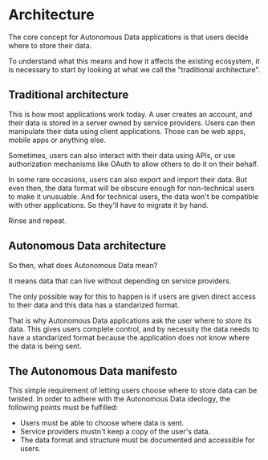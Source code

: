 # Architecture

The core concept for Autonomous Data applications is that users decide where to store their data.

To understand what this means and how it affects the existing ecosystem, it is necessary to start by looking at what we call the "traditional architecture".

## Traditional architecture

This is how most applications work today. A user creates an account, and their data is stored in a server owned by service providers. Users can then manipulate their data using client applications. Those can be web apps, mobile apps or anything else.

Sometimes, users can also interact with their data using APIs, or use authorization mechanisms like OAuth to allow others to do it on their behalf.

In some rare occasions, users can also export and import their data. But even then, the data format will be obscure enough for non-technical users to make it unusuable. And for technical users, the data won't be compatible with other applications. So they'll have to migrate it by hand.

Rinse and repeat.

## Autonomous Data architecture

So then, what does Autonomous Data mean?

It means data that can live without depending on service providers.

The only possible way for this to happen is if users are given direct access to their data and this data has a standarized format.

That is why Autonomous Data applications ask the user where to store its data. This gives users complete control, and by necessity the data needs to have a standarized format because the application does not know where the data is being sent.

## The Autonomous Data manifesto

This simple requirement of letting users choose where to store data can be twisted. In order to adhere with the Autonomous Data ideology, the following points must be fulfilled:

- Users must be able to choose where data is sent.
- Service providers mustn't keep a copy of the user's data.
- The data format and structure must be documented and accessible for users.